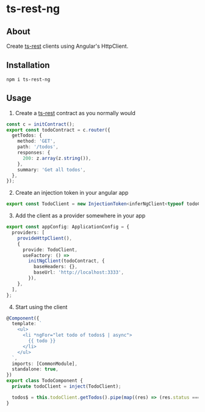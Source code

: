 # ts-rest-ng

## About

Create [ts-rest](https://ts-rest.com/) clients using Angular's HttpClient.

## Installation

`npm i ts-rest-ng`

## Usage

1. Create a [ts-rest](https://ts-rest.com/) contract as you normally would

```typescript
const c = initContract();
export const todoContract = c.router({
  getTodos: {
    method: 'GET',
    path: '/todos',
    responses: {
      200: z.array(z.string()),
    },
    summary: 'Get all todos',
  },
});
```

2. Create an injection token in your angular app

```typescript
export const TodoClient = new InjectionToken<inferNgClient<typeof todoContract>>('todo-client');
```

3. Add the client as a provider somewhere in your app

```typescript
export const appConfig: ApplicationConfig = {
  providers: [
    provideHttpClient(),
    {
      provide: TodoClient,
      useFactory: () =>
        initNgClient(todoContract, {
          baseHeaders: {},
          baseUrl: 'http://localhost:3333',
        }),
    },
  ],
};
```

4. Start using the client

```typescript
@Component({
  template: `
    <ul>
      <li *ngFor="let todo of todos$ | async">
        {{ todo }}
      </li>
    </ul>
  `,
  imports: [CommonModule],
  standalone: true,
})
export class TodoComponent {
  private todoClient = inject(TodoClient);

  todos$ = this.todoClient.getTodos().pipe(map((res) => (res.status === 200 ? res.body : [])));
}
```
